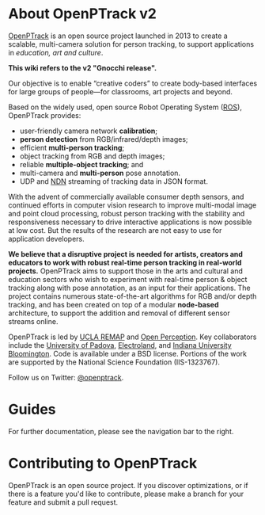 # About OpenPTrack v2

[OpenPTrack](http://openptrack.org/) is an open source project launched in 2013 to create a scalable, multi-camera solution for person tracking, to support applications in _education, art and culture_.

**This wiki refers to the v2 "Gnocchi release".**

Our objective is to enable “creative coders” to create body-based interfaces for large groups of people&mdash;for classrooms, art projects and beyond.

Based on the widely used, open source Robot Operating System ([ROS](http://www.ros.org/)), OpenPTrack provides:
* user-friendly camera network **calibration**;
* **person detection** from RGB/infrared/depth images;
* efficient **multi-person tracking**;
* object tracking from RGB and depth images;
* reliable **multiple-object tracking**; and
* multi-camera and **multi-person** pose annotation. 
* UDP and [NDN](http://named-data.net/) streaming of tracking data in JSON format.

With the advent of commercially available consumer depth sensors, and continued efforts in computer vision research to improve multi-modal image and point cloud processing, robust person tracking with the stability and responsiveness necessary to drive interactive applications is now possible at low cost. But the results of the research are not easy to use for application developers.

**We believe that a disruptive project is needed for artists, creators and educators to work with robust real-time person tracking in real-world projects.** OpenPTrack aims to support those in the arts and cultural and education sectors who wish to experiment with real-time person & object tracking along with pose annotation, as an input for their applications. The project contains numerous state-of-the-art algorithms for RGB and/or depth tracking, and has been created on top of a modular **node-based** architecture, to support the addition and removal of different sensor streams online.

OpenPTrack is led by [UCLA REMAP](http://remap.ucla.edu/) and [Open Perception](http://www.openperception.org/). Key collaborators include the [University of Padova](http://robotics.dei.unipd.it), [Electroland](http://www.electroland.net/), and [Indiana University Bloomington](http://www.iub.edu/). Code is available under a BSD license. Portions of the work are supported by the National Science Foundation (IIS-1323767).

Follow us on Twitter: [@openptrack](https://twitter.com/openptrack). 

# Guides

For further documentation, please see the navigation bar to the right. 

# Contributing to OpenPTrack

OpenPTrack is an open source project. If you discover optimizations, or if there is a feature you'd like to contribute, please make a branch for your feature and submit a pull request. 